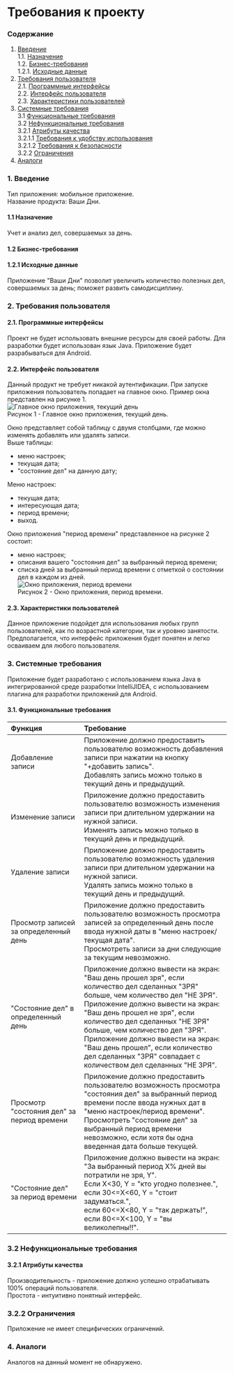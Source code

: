 # Требования к проекту
### Содержание
1. [Введение](#1) <br>
  1.1. [Назначение](#1.1) <br>
  1.2. [Бизнес-требования](#1.2) <br>
    1.2.1. [Исходные данные](#1.2.1) <br>
2. [Требования пользователя](#2) <br>
  2.1. [Программные интерфейсы](#2.1) <br>
  2.2. [Интерфейс пользователя](#2.2) <br>
  2.3. [Характеристики пользователей](#2.3) <br>
3. [Системные требования](#3) <br>
  3.1 [Функциональные требования](#3.1) <br>
  3.2 [Нефункциональные требования](#3.2) <br>
    3.2.1 [Атрибуты качества](#3.2.1) <br>
      3.2.1.1 [Требования к удобству использования](#3.2.1.1) <br>
      3.2.1.2 [Требования к безопасности](#3.2.1.2) <br>
    3.2.2 [Ограничения](#3.2.2)
 4. [Аналоги](#4) <br>

### 1. Введение <a name="1"></a>
Тип приложения: мобильное приложение. <br>
Название продукта: Ваши Дни.

#### 1.1 Назначение <a name="1.1"></a>
Учет и анализ дел, совершаемых за день.

#### 1.2 Бизнес-требования <a name="1.2"></a>

#### 1.2.1 Исходные данные <a name="1.2.1"></a>
Приложение "Ваши Дни" позволит увеличить количество полезных дел, совершаемых за день; поможет развить самодисциплину.

### 2. Требования пользователя <a name="2"></a>
#### 2.1. Программные интерфейсы <a name="2.1"></a>
Проект не будет использовать внешние ресурсы для своей работы. Для разработки будет использован язык Java. Приложение будет разрабываться для Android.

#### 2.2. Интерфейс пользователя <a name="2.2"></a>
Данный продукт не требует никакой аутентификации. При запуске приложения пользователь попадает на главное окно. Пример окна представлен на рисунке 1. <br>
![Главное окно приложения, текущий день](/Images/main_day.png) <br>
Рисунок 1 - Главное окно приложения, текущий день.

Окно представляет собой таблицу с двумя столбцами, где можно изменять добавлять или удалять записи. <br>
Выше таблицы:
- меню настроек;
- текущая дата;
- "состояние дел" на данную дату;

Меню настроек:
- текущая дата;
- интересующая дата;
- период времени;
- выход.

Окно приложения "период времени" представленное на рисунке 2 состоит:
- меню настроек;
- описания вашего "состояния дел" за выбранный период времени;
- списка дней за выбранный период времени с отметкой о состоянии дел в каждом из дней.<br>
![Окно приложения, период времени](/Images/main_period.png) <br>
Рисунок 2 - Окно приложения, период времени.<br>


#### 2.3. Характеристики пользователей <a name="2.3"></a>
Данное приложение подойдет для использования любых групп пользователей, как по возрастной категории, так и уровню занятости.<br>
Предполагается, что интерфейс приложения будет понятен и легко осваиваем для любого пользователя.

### 3. Системные требования <a name="3"></a>
Приложение будет разработано с использованием языка Java в интегрированной среде разработки IntelliJIDEA, с использованием плагина для разработки приложений для Android.

#### 3.1. Функциональные требования <a name="3.1"></a>
| Функция | Требование |
| :--- | :--- |
| Добавление записи | Приложение должно предоставить пользователю возможность добавления записи при нажатии на кнопку "+добавить запись".<br> Добавлять запись можно только в текущий день и предыдущий. |
| Изменение записи | Приложение должно предоставить пользователю возможность изменения записи при длительном удержании на нужной записи.<br> Изменять запись можно только в текущий день и предыдущий. |
| Удаление записи | Приложение должно предоставить пользователю возможность удаления записи при длительном удержании на нужной записи.<br> Удалять запись можно только в текущий день и предыдущий. |
| Просмотр записей за определенный день | Приложение должно предоставить пользователю возможность просмотра записей за определенный день после ввода нужной даты в "меню настроек/текущая дата".<br> Просмотреть записи за дни следующие за текущим невозможно. |
| "Состояние дел" в определенный день | Приложение должно вывести на экран: "Ваш день прошел зря", если количество дел сделанных "ЗРЯ" больше, чем количество дел "НЕ ЗРЯ".<br> Приложение должно вывести на экран: "Ваш день прошел не зря", если количество дел сделанных "НЕ ЗРЯ" больше, чем количество дел "ЗРЯ".<br> Приложение должно вывести на экран: "Ваш день прошел", если количество дел сделанных "ЗРЯ" совпадает с количеством дел сделанных "НЕ ЗРЯ". | 
| Просмотр "состояния дел" за период времени | Приложение должно предоставить пользователю возможность просмотра "состояния дел" за выбранный период времени после ввода нужных дат в "меню настроек/период времени".<br> Просмотреть "состояние дел" за выбранный период времени невозможно, если хотя бы одна введенная дата больше текущей. |
| "Состояние дел" за период времени | Приложение должно вывести на экран: "За выбранный период Х% дней вы потратили не зря, Y".<br> Если X<30, Y = "кто угодно полезнее.",<br> если 30<=X<60, Y = "стоит задуматься.",<br> если 60<=X<80, Y = "так держать!",<br> если 80<=X<100, Y = "вы великолепны!!".|

### 3.2 Нефункциональные требования <a name="3.2"></a>

#### 3.2.1 Атрибуты качества <a name="3.2.1"></a>
Производительность - приложение должно успешно отрабатывать 100% операций пользователя.<br>
Простота - интуитивно понятный интерфейс.

### 3.2.2 Ограничения <a name="3.2.2"></a>
Приложение не имеет специфических ограничений.

### 4. Аналоги <a name="4"></a>
Аналогов на данный момент не обнаружено.
